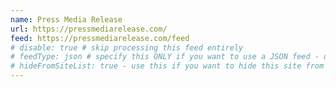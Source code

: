 ```yaml
---
name: Press Media Release
url: https://pressmediarelease.com/
feed: https://pressmediarelease.com/feed
# disable: true # skip processing this feed entirely
# feedType: json # specify this ONLY if you want to use a JSON feed - defaults to RSS / Atom
# hideFromSiteList: true - use this if you want to hide this site from the list of sites on this page: https://eleventy-m10y.lkmt.us/sites/
---
```

